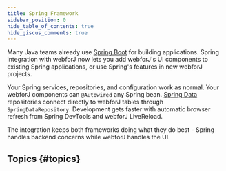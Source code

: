 ```yaml
---
title: Spring Framework
sidebar_position: 0
hide_table_of_contents: true
hide_giscus_comments: true
---
```


<Head>
  <style>{`
  .container {
    max-width: 65em !important;
  }
  `}</style>
</Head>

Many Java teams already use [Spring Boot](https://spring.io/projects/spring-boot) for building applications. Spring integration with webforJ now lets you add webforJ's UI components to existing Spring applications, or use Spring's features in new webforJ projects.

Your Spring services, repositories, and configuration work as normal. Your webforJ components can `@Autowired` any Spring bean. [Spring Data](https://spring.io/projects/spring-data) repositories connect directly to webforJ tables through `SpringDataRepository`. Development gets faster with automatic browser refresh from Spring DevTools and webforJ LiveReload.

The integration keeps both frameworks doing what they do best - Spring handles backend concerns while webforJ handles the UI.

## Topics {#topics}

<DocCardList className="topics-section" />
